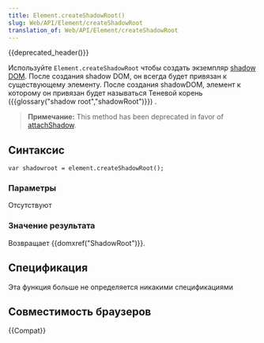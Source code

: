```yaml
---
title: Element.createShadowRoot()
slug: Web/API/Element/createShadowRoot
translation_of: Web/API/Element/createShadowRoot
---
```


{{deprecated_header()}}

Используйте `Element.createShadowRoot` чтобы создать экземпляр [shadow DOM](/ru/docs/Web/Web_Components/Using_shadow_DOM). После создания shadow DOM, он всегда будет привязан к существующему элементу. После создания shadowDOM, элемент к которому он привязан будет называться Теневой корень ({{glossary("shadow root","shadowRoot")}}) .

> **Примечание:** This method has been deprecated in favor of [attachShadow](/ru/docs/Web/API/Element/attachShadow).

## Синтаксис

```
var shadowroot = element.createShadowRoot();
```

### Параметры

Отсутствуют

### Значение результата

Возвращает {{domxref("ShadowRoot")}}.

## Спецификация

Эта функция больше не определяется никакими спецификациями

## Совместимость браузеров

{{Compat}}
